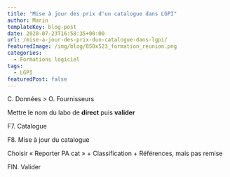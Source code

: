 ```yaml
---
title: "Mise à jour des prix d'un catalogue dans LGPI"
author: Marin
templateKey: blog-post
date: 2020-07-23T16:58:35+00:00
url: /mise-a-jour-des-prix-dun-catalogue-dans-lgpi/
featuredImage: /img/blog/850x523_formation_reunion.png
categories:
  - Formations logiciel
tags:
  - LGPI
featuredPost: false
---
```


C. Données > O. Fournisseurs

Mettre le nom du labo de **direct** puis **valider**

F7. Catalogue

F8. Mise à jour du catalogue

Choisir « Reporter PA cat » + Classification + Références, mais pas remise

FIN. Valider
